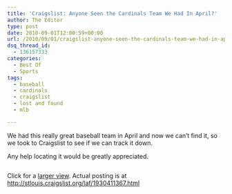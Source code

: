 ```yaml
---
title: 'Craigslist: Anyone Seen the Cardinals Team We Had In April?'
author: The Editor
type: post
date: 2010-09-01T12:00:59+00:00
url: /2010/09/01/craigslist-anyone-seen-the-cardinals-team-we-had-in-april/
dsq_thread_id:
  - 136157333
categories:
  - Best Of
  - Sports
tags:
  - baseball
  - cardinals
  - craigslist
  - lost and found
  - mlb

---
```

We had this really great baseball team in April and now we can&#8217;t find it, so we took to Craigslist to see if we can track it down.

Any help locating it would be greatly appreciated.

<p style="text-align: center;">
  <a href="http://media.punchingkitty.com/wordpress/2010/09/lost_and_found_cardinals.jpg"><img class="aligncenter size-full wp-image-6556" title="lost_and_found_cardinals" src="http://media.punchingkitty.com/wordpress/2010/09/lost_and_found_cardinals.jpg?filter=resize&w=600" alt="" /></a>
</p>

Click for a <a href="http://media.punchingkitty.com/wordpress/2010/09/lost_and_found_cardinals.jpg" target="_blank">larger view</a>. Actual posting is at <a href="http://stlouis.craigslist.org/laf/1930411367.html" target="_blank">http://stlouis.craigslist.org/laf/1930411367.html</a>